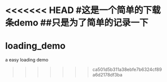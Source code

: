 <<<<<<< HEAD
#这是一个简单的下载条demo
##只是为了简单的记录一下
=======
# loading_demo
a easy loading demo
>>>>>>> ca501d5b311a38ebfe7b6324cf89a6d2178df3ba
